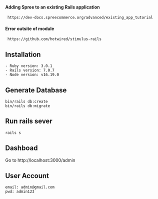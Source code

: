 #### Adding Spree to an existing Rails application
`` 
  https://dev-docs.spreecommerce.org/advanced/existing_app_tutorial
``
#### Error outsite of module 
`` 
  https://github.com/hotwired/stimulus-rails
``
## Installation
    - Ruby version: 3.0.1
    - Rails version: 7.0.7
    - Node version: v16.19.0

## Generate Database
    bin/rails db:create
    bin/rails db:migrate

## Run rails sever
    rails s

## Dashboad 
  Go to http://localhost:3000/admin

## User Account
    email: admin@gmail.com
    pwd: admin123
